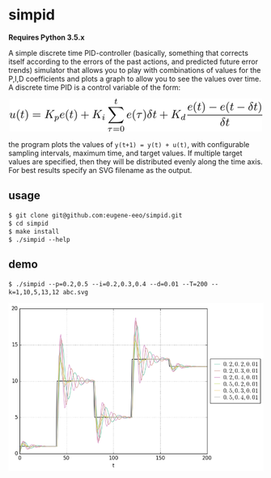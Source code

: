 # simpid

**Requires Python 3.5.x**

A simple discrete time PID-controller (basically, something that corrects itself
according to the errors of the past actions, and predicted future error trends)
simulator that allows you to play with combinations of values for the P,I,D coefficients
and plots a graph to allow you to see the values over time. A discrete time PID
is a control variable of the form:

<p align='center'><img src='images/ut.png' width='500'/></p>

the program plots the values of `y(t+1) = y(t) + u(t)`, with configurable sampling
intervals, maximum time, and target values. If multiple target values are specified,
then they will be distributed evenly along the time axis. For best results specify
an SVG filename as the output.

## usage

    $ git clone git@github.com:eugene-eeo/simpid.git
    $ cd simpid
    $ make install
    $ ./simpid --help

## demo

    $ ./simpid --p=0.2,0.5 --i=0.2,0.3,0.4 --d=0.01 --T=200 --k=1,10,5,13,12 abc.svg

<img src='images/out.png'/>
